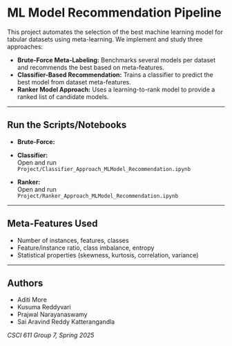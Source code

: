 # ML Model Recommendation Pipeline

This project automates the selection of the best machine learning model for tabular datasets using meta-learning. We implement and study three approaches:

- **Brute-Force Meta-Labeling:** Benchmarks several models per dataset and recommends the best based on meta-features.
- **Classifier-Based Recommendation:** Trains a classifier to predict the best model from dataset meta-features.
- **Ranker Model Approach:** Uses a learning-to-rank model to provide a ranked list of candidate models.

---

## Run the Scripts/Notebooks

- **Brute-Force:**  

- **Classifier:**  
Open and run  
`Project/Classifier_Approach_MLModel_Recommendation.ipynb`

- **Ranker:**  
Open and run  
`Project/Ranker_Approach_MLModel_Recommendation.ipynb`

---

## Meta-Features Used

- Number of instances, features, classes
- Feature/instance ratio, class imbalance, entropy
- Statistical properties (skewness, kurtosis, correlation, variance)

---

## Authors

- Aditi More
- Kusuma Reddyvari
- Prajwal Narayanaswamy
- Sai Aravind Reddy Katterangandla

*CSCI 611 Group 7, Spring 2025*
